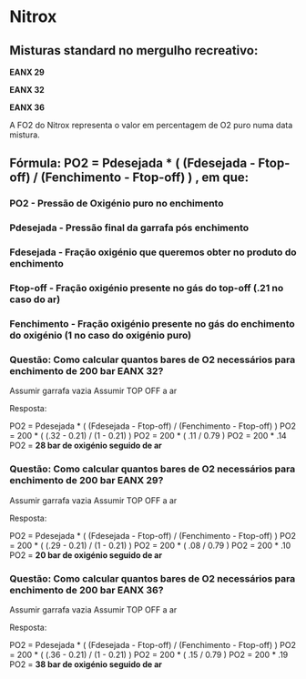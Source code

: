 # Nitrox

## Misturas standard no mergulho recreativo:

**EANX 29**

**EANX 32**

**EANX 36**

A FO2 do Nitrox representa o valor em percentagem de O2 puro numa data mistura.

## Fórmula:  PO2 = Pdesejada * ( (Fdesejada - Ftop-off) / (Fenchimento - Ftop-off) ) , em que:

### PO2 - Pressão de Oxigénio puro no enchimento
### Pdesejada - Pressão final da garrafa pós enchimento
### Fdesejada - Fração oxigénio que queremos obter no produto do enchimento
### Ftop-off - Fração oxigénio presente no gás do top-off (.21 no caso do ar)
### Fenchimento - Fração oxigénio presente no gás do enchimento do oxigénio (1 no caso do oxigénio puro)

### Questão: Como calcular quantos bares de O2 necessários para enchimento de 200 bar EANX 32?
Assumir garrafa vazia
Assumir TOP OFF a ar

Resposta:

PO2 = Pdesejada * ( (Fdesejada - Ftop-off) / (Fenchimento - Ftop-off) )
PO2 = 200 * ( (.32 - 0.21) / (1 - 0.21) )
PO2 = 200 * ( .11 / 0.79 )
PO2 = 200 * .14
PO2 = **28 bar de oxigénio seguido de ar**

### Questão: Como calcular quantos bares de O2 necessários para enchimento de 200 bar EANX 29?
Assumir garrafa vazia
Assumir TOP OFF a ar

Resposta:

PO2 = Pdesejada * ( (Fdesejada - Ftop-off) / (Fenchimento - Ftop-off) )
PO2 = 200 * ( (.29 - 0.21) / (1 - 0.21) )
PO2 = 200 * ( .08 / 0.79 )
PO2 = 200 * .10
PO2 = **20 bar de oxigénio seguido de ar**

### Questão: Como calcular quantos bares de O2 necessários para enchimento de 200 bar EANX 36?
Assumir garrafa vazia
Assumir TOP OFF a ar

Resposta:

PO2 = Pdesejada * ( (Fdesejada - Ftop-off) / (Fenchimento - Ftop-off) )
PO2 = 200 * ( (.36 - 0.21) / (1 - 0.21) )
PO2 = 200 * ( .15 / 0.79 )
PO2 = 200 * .19
PO2 = **38 bar de oxigénio seguido de ar**
